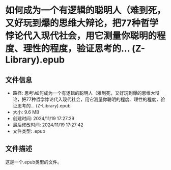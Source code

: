 ﻿# 如何成为一个有逻辑的聪明人（难到死，又好玩到爆的思维大辩论，把77种哲学悖论代入现代社会，用它测量你聪明的程度、理性的程度，验证思考的... (Z-Library).epub

## 文件信息
- 路径: 思考\如何成为一个有逻辑的聪明人（难到死，又好玩到爆的思维大辩论，把77种哲学悖论代入现代社会，用它测量你聪明的程度、理性的程度，验证思考的... (Z-Library).epub
- 大小: 9.6 MB
- 创建时间: 2024/11/19 17:27:29
- 最后修改时间: 2024/11/19 17:27:42
- 文件类型: .epub

## 文件描述
这是一个.epub类型的文件。

